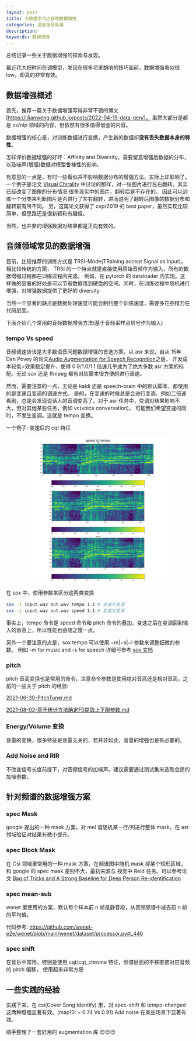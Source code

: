 ```yaml
---
layout: post
title: 少数据学习之音频数据增强
categories: 语音信号处理
description: 
keywords: 数据增强
---
```


总结记录一些关于数据增强的探索与发现。

最近花大把时间在调模型，发现在很多花里胡哨的技巧面前，数据增强看似很low，却真的非常有效。

## 数据增强概述

首先，推荐一篇关于数据增强写得非常不错的博文[https://lilianweng.github.io/posts/2022-04-15-data-gen/]，
虽然大部分是都是 cv/nlp 领域的内容，但依然有很多值得借鉴的内容。

数据增强的核心是，对训练数据进行变换，产生新的数据却**没有丢失数据本身的特性**。

怎样评价数据增强的好坏：Affinity and Diversity，需要留意增强后数据的分布，
以及噪声(增强)数据对模型鲁棒性的影响。

有意思的一点是，有时一些看似并不影响数据分布的增强方法，实际上却影响了。一个例子是论文 
[Visual Chirality](https://arxiv.org/pdf/2006.09512.pdf)
中讨论的那样，对一张图片进行左右翻转，其实已经改变了图像的分布情况:很多现实中的图片，翻转后是不存在的。
因此可以训练一个分类来判断图片是否进行了左右翻转，进而说明了翻转后图像的数据分布和翻转前有所不同。
另，这篇论文获得了 cvpr2019 的 best paper，虽然实现比较简单，但思路还是很新颖和有趣但。

当然，也并非的增强数据对结果都是正向有效的。

## 音频领域常见的数据增强

目前，比较推荐的训练方式是 TRSI-Mode(TRaining accept Signal as Input)，相比较传统的方案，
TRSI 的一个特点就是直接使用原始音频作为输入，所有的数据增强过程都在训练过程内完成。
例如，在 pytorch 的 dataloader 内实现。这样做的显著的好处是可以节省数据落到硬盘的空间，同时，在训练过程中随机进行增强，对增强数据提供了更好的 diversity

当然一个显著的缺点是数据处理速度可能会制约整个训练速度，需要多花些精力在代码层面。

下面介绍几个常用的音频数据增强方法(基于音频采样点信号作为输入)

### tempo Vs speed

音频调速应该是大多数语音问题数据增强的首选方案，以 asr 来说，自从 15年 Dan Povey 的论文[Audio Augmentation for Speech Recognition](https://www.danielpovey.com/files/2015_interspeech_augmentation.pdf)之后，
开发成本较低+效果稳定提升，使得 0.9/1.0/1.1 倍速几乎成为了绝大多数 asr 方案的标配。无论 sox 还是 ffmpeg 都有对应脚本很方便的进行调速。

然而，需要注意的一点，无论是 kaldi 还是 speech-brain 中的默认脚本，都使用的是变速且变调的调速方式。
是的，在变速的时候总是会进行变调。例如二倍速看剧，总是会发现说话人的音调变高了。对于 asr 任务中，变调对结果影响不大，但对其他某些任务，例如 vc(voice conversation)，
可能我们希望变速的同时，不发生变调。这就是 tempo 变换。

一个例子: 变速后的 cqt 特征
<div style="text-align: center"><img src="https://github.com/Liu-Feng-deeplearning/Liu-Feng-deeplearning.github.io/blob/master/images/posts/2022/2022-09-15-speed_and_tempo.png?raw=true" width="400" /></div>

在 sox 中，使用参数来区分这两类变换
```bash
sox -i input.wav out.wav tempo 1.1 # 变速不变调
sox -i input.wav out.wav speed 1.1 # 变速又变调
```

事实上，tempo 命令是 speed 命令和 pitch 命令的叠加，变速之后在变调回到输入的音高上，所以性能也会随之慢一点。

另外一个要注意的点是，sox tempo 可以使用 −m|−s|−l 参数来调整细微的参数。
例如 -m for music and -s for speech 详细可参考 [sox 文档](https://sox.sourceforge.net/sox.html)
 
### pitch 

pitch 音高变换也是常用的命令，注意命令参数是使用绝对音高还是相对音高。之前的一些关于 pitch 的经验:

[2021-06-30-PitchTuner.md](../2021/2021-06-30-PitchTuner.md)

[2021-08-02-基于统计方法确定F0提取上下限参数.md](../2021/2021-08-02-基于统计方法确定F0提取上下限参数.md)

### Energy/Volume 变换

音量的变换，很多特征是音量无关的，若并非如此，音量的增强也是有必要的。

### Add Noise and RIR

不改变信号长度前提下，对音频信号的加噪声。建议需要通过测试集来选取合适的加噪参数。

## 针对频谱的数据增强方案

### spec Mask

google 提出的一种 mask 方案，对 mel 谱随机某一行/列进行整体 mask，在 asr 领域验证对结果有微小提升。

### spec Block Mask

在 Csi 领域里常用的一种 mask 方案，在频谱图中随机 mask 掉某个矩形区域，和 google 的 spec mask 差别不大，最初来源与
视觉中 ReId 任务。可以参考论文 [Bag of Tricks and A Strong Baseline for Deep Person Re-identification](https://arxiv.org/pdf/1903.07071.pdf)

### spec mean-sub

wenet 里使用的方案，默认每个样本前 n 帧是静音段，从音频频谱中减去前 n 帧的平均值。

代码参考:
https://github.com/wenet-e2e/wenet/blob/main/wenet/dataset/processor.py#L446

### spec shift

在音乐中常用，特别是使用 cqt/cqt_chrome 特征，频谱层面的平移直接对应音频的 pitch 偏移，
使用起来非常方便

## 一些实践的经验

实践下来，在 csi(Cover Song Identify) 里，对 spec-shift 和 tempo-changed 这两种增强显著有效。(map10: ~ 0.74 Vs 0.91)
Add noise 在某些场景下显著有效。

顺手整理了一套好用的 augmentation 库 😊😊😊
